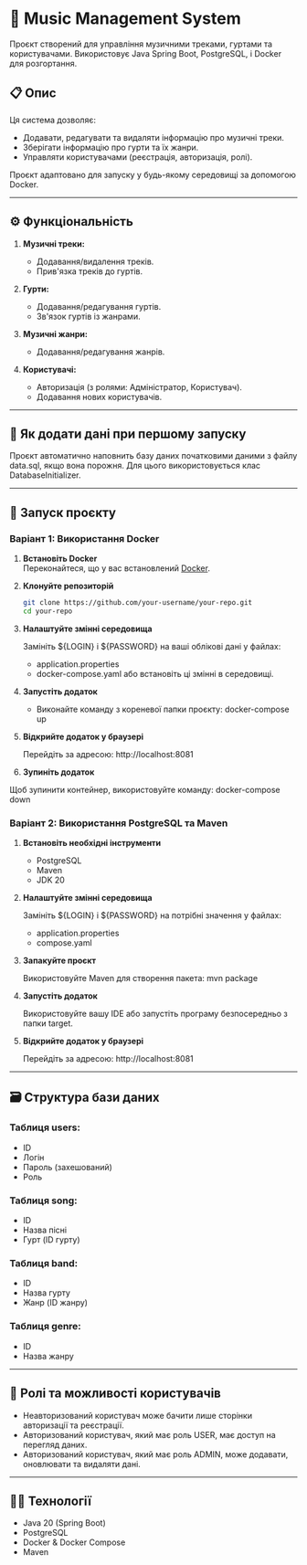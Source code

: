# 🎵 Music Management System

Проєкт створений для управління музичними треками, гуртами та користувачами. Використовує Java Spring Boot, PostgreSQL, і Docker для розгортання.

## 📋 Опис

Ця система дозволяє:
- Додавати, редагувати та видаляти інформацію про музичні треки.
- Зберігати інформацію про гурти та їх жанри.
- Управляти користувачами (реєстрація, авторизація, ролі).

Проєкт адаптовано для запуску у будь-якому середовищі за допомогою Docker.

---

## ⚙️ Функціональність

1. **Музичні треки:**
   - Додавання/видалення треків.
   - Прив'язка треків до гуртів.

2. **Гурти:**
   - Додавання/редагування гуртів.
   - Зв'язок гуртів із жанрами.

3. **Музичні жанри:**
   - Додавання/редагування жанрів.

4. **Користувачі:**
   - Авторизація (з ролями: Адміністратор, Користувач).
   - Додавання нових користувачів.

---

## 📖 Як додати дані при першому запуску

Проєкт автоматично наповнить базу даних початковими даними з файлу data.sql, якщо вона порожня. Для цього використовується клас DatabaseInitializer.

---

## 🚀 Запуск проєкту

### Варіант 1: Використання Docker

1. **Встановіть Docker**  
   Переконайтеся, що у вас встановлений [Docker](https://www.docker.com/).

2. **Клонуйте репозиторій**  
   ```bash
   git clone https://github.com/your-username/your-repo.git
   cd your-repo

3. **Налаштуйте змінні середовища**

   Замініть ${LOGIN} і ${PASSWORD} на ваші облікові дані у файлах:

   - application.properties
   - docker-compose.yaml або встановіть ці змінні в середовищі.

4. **Запустіть додаток**

   - Виконайте команду з кореневої папки проєкту: docker-compose up

5. **Відкрийте додаток у браузері**

   Перейдіть за адресою: http://localhost:8081

6. **Зупиніть додаток**

Щоб зупинити контейнер, використовуйте команду: docker-compose down

### Варіант 2: Використання PostgreSQL та Maven

1. **Встановіть необхідні інструменти**

   - PostgreSQL
   - Maven
   - JDK 20

2. **Налаштуйте змінні середовища**

   Замініть ${LOGIN} і ${PASSWORD} на потрібні значення у файлах: 

   - application.properties
   - compose.yaml

3. **Запакуйте проєкт**

   Використовуйте Maven для створення пакета: mvn package

4. **Запустіть додаток**

   Використовуйте вашу IDE або запустіть програму безпосередньо з папки target.

5. **Відкрийте додаток у браузері**

   Перейдіть за адресою: http://localhost:8081

---

## 🗃️ Структура бази даних

### Таблиця users:
- ID
- Логін
- Пароль (захешований)
- Роль

### Таблиця song:
- ID
- Назва пісні
- Гурт (ID гурту)

### Таблиця band:
- ID
- Назва гурту
- Жанр (ID жанру)

### Таблиця genre:
- ID
- Назва жанру

---

## 📝 Ролі та можливості користувачів

- Неавторизований користувач може бачити лише сторінки авторизації та реєстрації.
- Авторизований користувач, який має роль USER, має доступ на перегляд даних.
- Авторизований користувач, який має роль ADMIN, може додавати, оновлювати та видаляти дані.

---

## 🧑‍💻 Технології

- Java 20 (Spring Boot)
- PostgreSQL
- Docker & Docker Compose
- Maven







